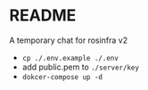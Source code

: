 # README #

A temporary chat for rosinfra v2

* `cp ./.env.example ./.env`
* add public.pem to `./server/key`
* `dokcer-compose up -d`
